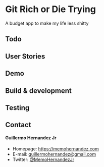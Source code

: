 Git Rich or Die Trying
======

A budget app to make my life less shitty

## Todo


## User Stories

## Demo


## Build & development



## Testing



## Contact
#### Guillermo Hernandez Jr
* Homepage: https://memohernandez.com
* E-mail: guillermohernandez@gmail.com
* Twitter: [@MemoHernandezJr](https://twitter.com/MemoHernandezJr "MemoHernandezJr on Twitter")
